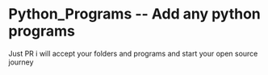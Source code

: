 # Python_Programs -- Add any python programs
Just PR i will accept your folders and programs  and start your open source journey
